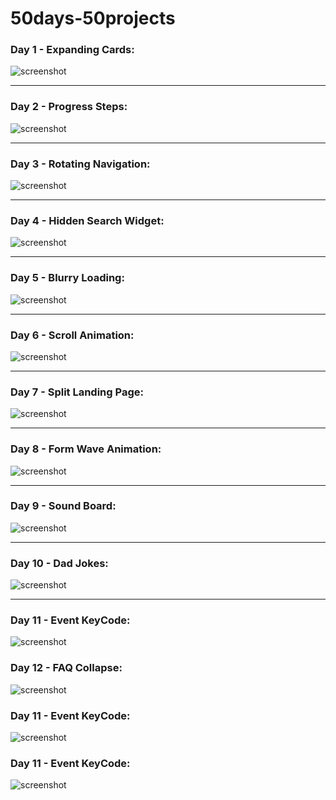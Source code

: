 # 50days-50projects

### Day 1 - Expanding Cards:
![screenshot](images/Day1-Expanding%20Cards.png)

<hr>

### Day 2 - Progress Steps:
   ![screenshot](images/Day2-Progress%20Steps.png)

<hr>

### Day 3 - Rotating Navigation:
![screenshot](images/Day3-Rotating%20Nav.png)

<hr>

### Day 4 - Hidden Search Widget:
![screenshot](images/Day4-HiddenSearchWidget.png)

<hr>

### Day 5 - Blurry Loading:
![screenshot](images/Day5-BlurryLoading.png)

<hr>

### Day 6 - Scroll Animation:
![screenshot](images/Day6-ScrollAnimation.png)

<hr>

### Day 7 - Split Landing Page:
![screenshot](images/Day7-SplitLandingPage.png)

<hr>

### Day 8 - Form Wave Animation:
![screenshot](images/Day8-FromWaveAnimation.png)

<hr>

### Day 9 - Sound Board:
![screenshot](images/Day9-SoundBoard.png)

<hr>

### Day 10 - Dad Jokes:
![screenshot](images/Day10-DadJokes.png)

<hr>

### Day 11 - Event KeyCode:
![screenshot](images/Day11-EventKeyCode.png)

### Day 12 - FAQ Collapse:
![screenshot](images/Day12-FAQcollapse.png)

### Day 11 - Event KeyCode:
![screenshot](images/)

### Day 11 - Event KeyCode:
![screenshot](images/)